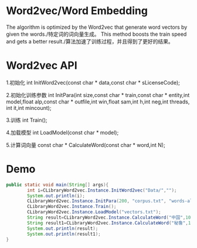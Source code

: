 # Word2vec/Word Embedding
The algorithm is optimized by the Word2vec that generate word vectors by given the words./特定词的词向量生成。
This method boosts the train speed and gets a better result./算法加速了训练过程，并且得到了更好的结果。

# Word2vec API

1.初始化
int InitWord2vec(const char * data,const char * sLicenseCode);

2.初始化训练参数
int InitPara(int size,const char * train,const char * entity,int model,float alp,const char * outfile,int win,float sam,int h,int neg,int threads, int it,int mincount);

3.训练
int Train();

4.加载模型
int LoadModel(const char * model);

5.计算词向量
const char * CalculateWord(const char * word,int N);

# Demo

```java
public static void main(String[] args){
        int i=CLibraryWord2vec.Instance.InitWord2vec("Data/","");
        System.out.println(i);
        CLibraryWord2vec.Instance.InitPara(200, "corpus.txt", "words-all.txt", 1, Float.parseFloat("0.025"), "vectors.txt", 8, Float.parseFloat("1e-4"), 1, 25, 1, 15, 1);
        CLibraryWord2vec.Instance.Train();
        CLibraryWord2vec.Instance.LoadModel("vectors.txt");
        String result=CLibraryWord2vec.Instance.CalculateWord("中国",10);
        String result1=CLibraryWord2vec.Instance.CalculateWord("秘鲁",10);
        System.out.println(result);
        System.out.println(result1);
}
```
